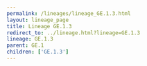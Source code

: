 ```yaml
---
permalink: /lineages/lineage_GE.1.3.html
layout: lineage_page
title: Lineage GE.1.3
redirect_to: ../lineage.html?lineage=GE.1.3
lineage: GE.1.3
parent: GE.1
children: ['GE.1.3']
---
```

